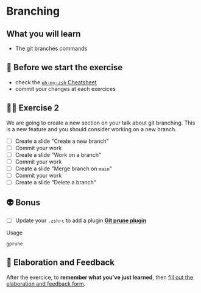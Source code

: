 # Branching

## What you will learn

- The git branches commands

## 👾 Before we start the exercise

- check the [`oh-my-zsh` Cheatsheet](https://github.com/ohmyzsh/ohmyzsh/wiki/Cheatsheet)
- commit your changes at each exercices

## 👨‍🚀 Exercise 2

We are going to create a new section on your talk about git branching.
This is a new feature and you should consider working on a new branch.

- [ ] Create a slide "Create a new branch"
- [ ] Commit your work
- [ ] Create a slide "Work on a branch"
- [ ] Commit your work
- [ ] Create a slide "Merge branch on `main`"
- [ ] Commit your work
- [ ] Create a slide "Delete a branch"

## 👽 Bonus

- [ ] Update your `.zshrc` to add a plugin [__Git prune plugin__](https://github.com/diazod/git-prune)

Usage

```console
gprune
```

## 🏅 Elaboration and Feedback

After the exercice, to __remember what you've just learned__, then [fill out the elaboration and feedback form](https://airtable.com/shrBuZqOJL5UeLLF1?prefill_Name=GitHub%20101&prefill_Exercice=02).
